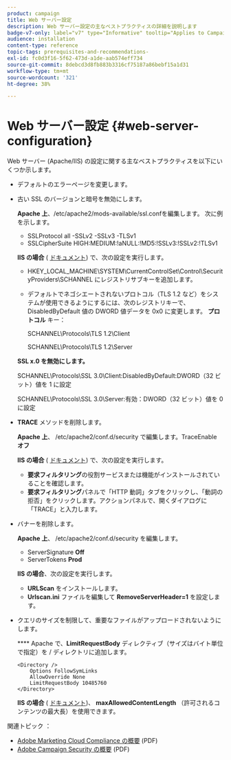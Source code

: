 ```yaml
---
product: campaign
title: Web サーバー設定
description: Web サーバー設定の主なベストプラクティスの詳細を説明します
badge-v7-only: label="v7" type="Informative" tooltip="Applies to Campaign Classic v7 only"
audience: installation
content-type: reference
topic-tags: prerequisites-and-recommendations-
exl-id: fc0d3f16-5f62-473d-a1de-aab574eff734
source-git-commit: 8debcd3d8fb883b3316cf75187a86bebf15a1d31
workflow-type: tm+mt
source-wordcount: '321'
ht-degree: 38%

---
```


# Web サーバー設定 {#web-server-configuration}



Web サーバー (Apache/IIS) の設定に関する主なベストプラクティスを以下にいくつか示します。

* デフォルトのエラーページを変更します。

* 古い SSL のバージョンと暗号を無効にします。

  **Apache 上**、/etc/apache2/mods-available/ssl.confを編集します。 次に例を示します。

   * SSLProtocol all -SSLv2 -SSLv3 -TLSv1
   * SSLCipherSuite HIGH:MEDIUM:!aNULL:!MD5:!SSLv3:!SSLv2:!TLSv1

  **IIS の場合** ( [ドキュメント](https://support.microsoft.com/en-us/kb/245030)) で、次の設定を実行します。

   * HKEY_LOCAL_MACHINE\SYSTEM\CurrentControlSet\Control\SecurityProviders\SCHANNEL にレジストリサブキーを追加します。
   * デフォルトでネゴシエートされないプロトコル（TLS 1.2 など）をシステムが使用できるようにするには、次のレジストリキーで、DisabledByDefault 値の DWORD 値データを 0x0 に変更します。 **プロトコル** キー：

     SCHANNEL\Protocols\TLS 1.2\Client

     SCHANNEL\Protocols\TLS 1.2\Server

  **SSL x.0 を無効にします。**

  SCHANNEL\Protocols\SSL 3.0\Client:DisabledByDefault:DWORD（32 ビット）値を 1 に設定

  SCHANNEL\Protocols\SSL 3.0\Server:有効：DWORD（32 ビット）値を 0 に設定

* **TRACE** メソッドを削除します。

  **Apache 上**、 /etc/apache2/conf.d/security で編集します。TraceEnable **オフ**

  **IIS の場合** ( [ドキュメント](https://www.iis.net/configreference/system.webserver/security/requestfiltering/verbs)) で、次の設定を実行します。

   * **要求フィルタリング**&#x200B;の役割サービスまたは機能がインストールされていることを確認します。
   * **要求フィルタリング**&#x200B;パネルで「HTTP 動詞」タブをクリックし、「動詞の拒否」をクリックします。アクションパネルで、開くダイアログに「TRACE」と入力します。

* バナーを削除します。

  **Apache 上**、 /etc/apache2/conf.d/security を編集します。

   * ServerSignature **Off**
   * ServerTokens **Prod**

  **IIS の場合**、次の設定を実行します。

   * **URLScan** をインストールします。
   * **Urlscan.ini** ファイルを編集して **RemoveServerHeader=1** を設定します。

* クエリのサイズを制限して、重要なファイルがアップロードされないようにします。

  **** Apache で、**LimitRequestBody** ディレクティブ（サイズはバイト単位で指定）を / ディレクトリに追加します。

  ```
  <Directory />
      Options FollowSymLinks
      AllowOverride None
      LimitRequestBody 10485760
  </Directory>
  ```

  **IIS の場合** ( [ドキュメント](https://www.iis.net/configreference/system.webserver/security/requestfiltering/requestlimits))、 **maxAllowedContentLength** （許可されるコンテンツの最大長）を使用できます。

関連トピック ： 

* [Adobe Marketing Cloud Compliance の概要](https://experienceleague.adobe.com/docs/core-services/assets/Adobe-Marketing-Cloud-Privacy-and-Security-Overview.pdf) (PDF)
* [Adobe Campaign Security の概要](https://www.adobe.com/content/dam/cc/en/security/pdfs/ADB-CampaignSecurity-WP.pdf) (PDF)
